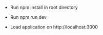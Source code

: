 - Run npm install in root directory

- Run npm run dev

- Load application on http://localhost:3000

